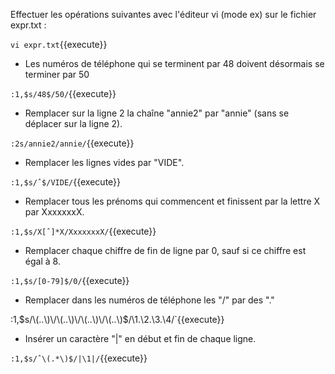 Effectuer les opérations suivantes avec l'éditeur vi (mode ex) sur le fichier expr.txt :

`vi expr.txt`{{execute}}

- Les numéros de téléphone qui se terminent par 48 doivent désormais se terminer par 50

`:1,$s/48$/50/`{{execute}}

-	Remplacer sur la ligne 2 la chaîne "annie2" par "annie" (sans se déplacer sur la ligne 2).

`:2s/annie2/annie/`{{execute}}

-	Remplacer les lignes vides par "VIDE".

`:1,$s/ˆ$/VIDE/`{{execute}}

-	Remplacer tous les prénoms qui commencent et finissent par la lettre X par XxxxxxxX.

`:1,$s/X[ˆ]*X/XxxxxxxX/`{{execute}}

-	Remplacer chaque chiffre de fin de ligne par 0, sauf si ce chiffre est égal à 8.

`:1,$s/[0-79]$/0/`{{execute}}

-	Remplacer dans les numéros de téléphone les "/" par des "."

:1,$s/\(..\)\/\(..\)\/\(..\)\/\(..\)$/\1.\2.\3.\4/`{{execute}}

-	Insérer un caractère "|" en début et fin de chaque ligne.

`:1,$s/ˆ\(.*\)$/|\1|/`{{execute}}